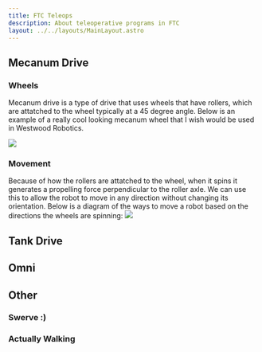 ```yaml
---
title: FTC Teleops
description: About teleoperative programs in FTC
layout: ../../layouts/MainLayout.astro
---
```


## Mecanum Drive
### Wheels
Mecanum drive is a type of drive that uses wheels that have rollers, which are attatched to the wheel typically at a 45 degree angle. Below is an example of a really cool looking mecanum wheel that I wish would be used in Westwood Robotics.

![](https://encrypted-tbn0.gstatic.com/images?q=tbn:ANd9GcRgwLkzslbpw-bsHEAOoU52qA6OCr35C9w1ow&usqp=CAU)
### Movement
Because of how the rollers are attatched to the wheel, when it spins it generates a propelling force perpendicular to the roller axle. We can use this to allow the robot to move in any direction without changing its orientation. 
Below is a diagram of the ways to move a robot based on the directions the wheels are spinning:
![](https://www.roboteq.com/images/article-images/frontpage/wheel-rotations.jpg)
## Tank Drive

## Omni

## Other

### Swerve :)

### Actually Walking

